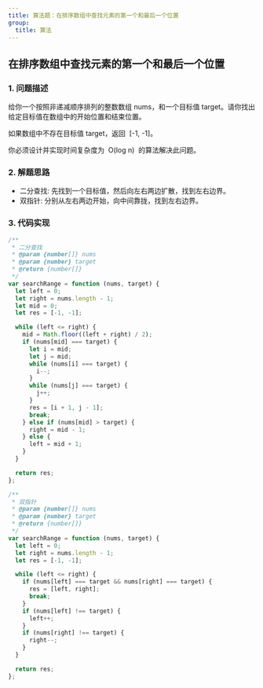 ```yaml
---
title: 算法题：在排序数组中查找元素的第一个和最后一个位置
group:
  title: 算法
---
```


## 在排序数组中查找元素的第一个和最后一个位置

### 1. 问题描述

给你一个按照非递减顺序排列的整数数组 nums，和一个目标值 target。请你找出给定目标值在数组中的开始位置和结束位置。

如果数组中不存在目标值 target，返回  [-1, -1]。

你必须设计并实现时间复杂度为  O(log n)  的算法解决此问题。

### 2. 解题思路

- 二分查找: 先找到一个目标值，然后向左右两边扩散，找到左右边界。
- 双指针: 分别从左右两边开始，向中间靠拢，找到左右边界。

### 3. 代码实现

```js
/**
 * 二分查找
 * @param {number[]} nums
 * @param {number} target
 * @return {number[]}
 */
var searchRange = function (nums, target) {
  let left = 0;
  let right = nums.length - 1;
  let mid = 0;
  let res = [-1, -1];

  while (left <= right) {
    mid = Math.floor((left + right) / 2);
    if (nums[mid] === target) {
      let i = mid;
      let j = mid;
      while (nums[i] === target) {
        i--;
      }
      while (nums[j] === target) {
        j++;
      }
      res = [i + 1, j - 1];
      break;
    } else if (nums[mid] > target) {
      right = mid - 1;
    } else {
      left = mid + 1;
    }
  }

  return res;
};

/**
 * 双指针
 * @param {number[]} nums
 * @param {number} target
 * @return {number[]}
 */
var searchRange = function (nums, target) {
  let left = 0;
  let right = nums.length - 1;
  let res = [-1, -1];

  while (left <= right) {
    if (nums[left] === target && nums[right] === target) {
      res = [left, right];
      break;
    }
    if (nums[left] !== target) {
      left++;
    }
    if (nums[right] !== target) {
      right--;
    }
  }

  return res;
};
```
